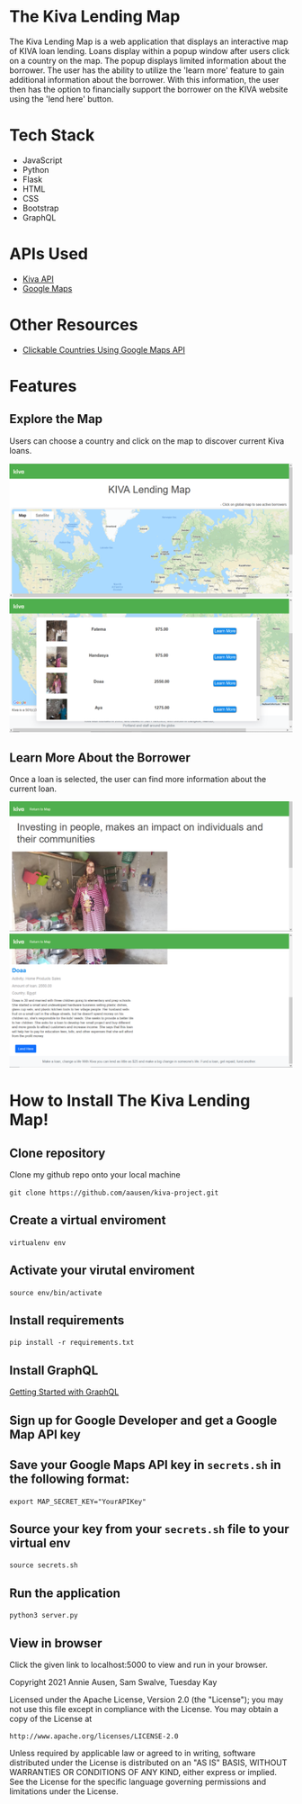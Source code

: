 # The Kiva Lending Map

The Kiva Lending Map is a web application that displays an interactive map of KIVA loan lending.  Loans display within a popup window after users click on a  country on the map. The popup displays limited information about the borrower. The user has the ability to utilize the 'learn more' feature to gain additional information about the borrower. With this information, the user then has the option to financially support the borrower on the KIVA website using the 'lend here' button.

# Tech Stack

- JavaScript
- Python
- Flask 
- HTML 
- CSS
- Bootstrap
- GraphQL

# APIs Used
- [Kiva API](https://www.kiva.org/build)
- [Google Maps](https://developers.google.com/maps) 



# Other Resources

- [Clickable Countries Using Google Maps API](https://github.com/arturssmirnovs/Clickable-countries-using-Google-Maps-API)

# Features

## Explore the Map
Users can choose a country and click on the map to discover current Kiva loans. 

<img src="static/img/map-1.PNG" alt="Map 1">
<img src="static/img/map-2.PNG" alt="Map 2">


## Learn More About the Borrower 
Once a loan is selected, the user can find more information about the current loan. 

<img src="static/img/map-3.PNG" alt="Map 3">
<img src="static/img/map-4.PNG" alt="Map 4">



# How to Install The Kiva Lending Map!



## Clone repository
Clone my github repo onto your local machine

``git clone https://github.com/aausen/kiva-project.git``



## Create a virtual enviroment
`` virtualenv env ``



## Activate your virutal enviroment
`` source env/bin/activate ``



## Install requirements
`` pip install -r requirements.txt ``



## Install GraphQL
[Getting Started with GraphQL](https://graphql.org/graphql-js/)



## Sign up for Google Developer and get a Google Map API key



## Save your Google Maps API key in ``secrets.sh`` in the following format:
`` export MAP_SECRET_KEY="YourAPIKey" ``



## Source your key from your ``secrets.sh`` file to your virtual env

`` source secrets.sh ``



## Run the application

`` python3 server.py ``



## View in browser

Click the given link to localhost:5000 to view and run in your browser.


Copyright 2021 Annie Ausen, Sam Swalve, Tuesday Kay

Licensed under the Apache License, Version 2.0 (the "License");
you may not use this file except in compliance with the License.
You may obtain a copy of the License at

    http://www.apache.org/licenses/LICENSE-2.0

Unless required by applicable law or agreed to in writing, software
distributed under the License is distributed on an "AS IS" BASIS,
WITHOUT WARRANTIES OR CONDITIONS OF ANY KIND, either express or implied.
See the License for the specific language governing permissions and
limitations under the License.